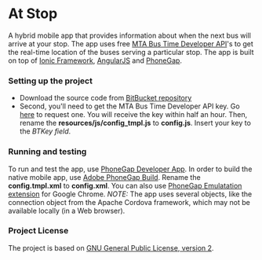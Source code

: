 # At Stop #

A hybrid mobile app that provides information about when the next bus will arrive at your stop. The app uses free [MTA Bus Time Developer API](http://bustime.mta.info/wiki/Developers/Index)'s to get the real-time location of the buses serving a particular stop. The app is built on top of [Ionic Framework](http://ionicframework.com/), [AngularJS](https://angularjs.org/) and [PhoneGap](http://phonegap.com/).

### Setting up the project ###

* Download the source code from [BitBucket repository](https://bitbucket.org/khfayzullaev/at-stop)
* Second, you'll need to get the MTA Bus Time Developer API key. Go [here](http://spreadsheets.google.com/viewform?hl=en&formkey=dG9kcGIxRFpSS0NhQWM4UjA0V0VkNGc6MQ#gid=0) to request one. You will receive the key within half an hour. Then, rename the **resources/js/config_tmpl.js** to **config.js**. Insert your key to the *BTKey field*.

### Running and testing ###

To run and test the app, use [PhoneGap Developer App](http://app.phonegap.com/). In order to build the native mobile app, use [Adobe PhoneGap Build](https://build.phonegap.com/). Rename the **config.tmpl.xml** to **config.xml**. You can also use [PhoneGap Emulatation extension](http://emulate.phonegap.com/) for Google Chrome. *NOTE:* The app uses several objects, like the connection object from the Apache Cordova framework, which may not be available locally (in a Web browser).

### Project License ###

The project is based on [GNU General Public License, version 2](http://www.gnu.org/licenses/gpl-2.0.html).